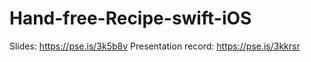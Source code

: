 # Hand-free-Recipe-swift-iOS

Slides: https://pse.is/3k5b8v
Presentation record: https://pse.is/3kkrsr
